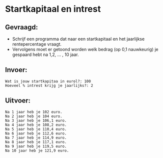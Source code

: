 # Startkapitaal en intrest

## Gevraagd:

* Schrijf een programma dat naar een startkapitaal en het jaarlijkse rentepercentage vraagt. 
* Vervolgens moet er getoond worden welk bedrag (op 0,1 nauwkeurig) je gespaard hebt na 1,2, … , 10 jaar.

## Invoer:
```
Wat is jouw startkapitaa in eurol?: 100 
Hoeveel % intrest krijg je jaarlijks?: 2
```

## Uitvoer:
```
Na 1 jaar heb je 102 euro.
Na 2 jaar heb je 104 euro.
Na 3 jaar heb je 106,1 euro.
Na 4 jaar heb je 108,2 euro.
Na 5 jaar heb je 110,4 euro.
Na 6 jaar heb je 112,6 euro.
Na 7 jaar heb je 114,9 euro.
Na 8 jaar heb je 117,1 euro.
Na 9 jaar heb je 119,5 euro.
Na 10 jaar heb je 121,9 euro.

```

